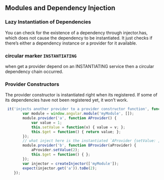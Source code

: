 ## Modules and Dependency Injection

### Lazy Instantiation of Dependencies
You can check for the existence of a dependency through injector.has, which does not cause 
the dependency to be instantiated. It just checks if there’s either a dependency instance or a provider for it available.

### circular marker `INSTANTIATING`
when get a provider depend on an INSTANTIATING service then a circular dependency chain occurred.

### Provider Constructors
The provider constructor is instantiated right when its registered. 
If some of its dependencies have not been registered yet, it won’t work.
```js
 it('injects another provider to a provider constructor function', function() {
        var module = window.angular.module('myModule', []);
        module.provider('a', function AProvider() {
            var value = 1;
            this.setValue = function(v) { value = v; };
            this.$get = function() { return value; };
        });
        // what inject here is the instantiated `AProvider {setValue: , $get: }`
        module.provider('b', function BProvider(aProvider) {
            aProvider.setValue(2);
            this.$get = function() { };
        });
        var injector = createInjector(['myModule']);
        expect(injector.get('a')).toBe(2);
    });
```